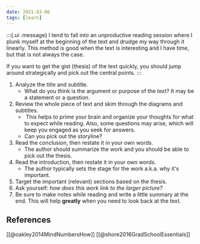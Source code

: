 ```yaml
---
date: 2021-03-06
tags: [learn]
---
```

:::{.ui .message}
I tend to fall into an unproductive reading session where I plunk myself at the beginning of the text and drudge my way through it linearly. This method is good when the text is interesting and I have time, but that is not always the case. 

If you want to get the gist (thesis) of the text quickly, you should jump around strategically and pick out the central points.
:::

1. Analyze the title and subtitle.
	- What do you think is the argument or purpose of the text? It may be a statement or a question.
2. Review the whole piece of text and skim through the diagrams and subtitles.
	-  This helps to prime your brain and organize your thoughts for what to expect while reading. Also, some questions may arise, which will keep you engaged as you seek for answers.
	- Can you pick out the storyline? 
3. Read the conclusion, then restate it in your own words.
	- The author should summarize the work and you should be able to pick out the thesis.
4. Read the introduction, then restate it in your own words.
	- The author typically sets the stage for the work a.k.a. why it's important.
5. Target the important (relevant) sections based on the thesis.
6. Ask yourself: *how does this work link to the larger picture?*
7. Be sure to make notes while reading and write a little summary at the end. This will help **greatly** when you need to look back at the text.

## References
[[@oakley2014MindNumbersHow]]
[[@shore2016GradSchoolEssentials]]

